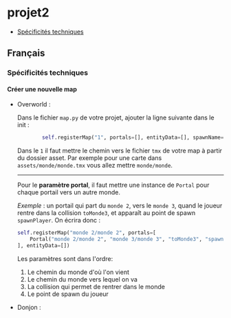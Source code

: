 # projet2

- [Spécificités techniques](#specificites-techniques)

## Français

### Spécificités techniques

#### Créer une nouvelle map

- Overworld :

    Dans le fichier `map.py` de votre projet, ajouter la ligne suivante dans le init :

    ```python
            self.registerMap("1", portals=[], entityData=[], spawnName="")
    ```

    Dans le `1` il faut mettre le chemin vers le fichier `tmx` de votre map à partir du dossier asset. Par exemple pour une carte dans `assets/monde/monde.tmx` vous allez mettre `monde/monde`.

    ---
    Pour le **paramètre portal**, il faut mettre une instance de `Portal` pour chaque portail vers un autre monde.

    *Exemple* : un portail qui part du `monde 2`, vers le `monde 3`, quand le joueur rentre dans la collision `toMonde3`, et apparaît au point de spawn `spawnPlayer`. On écrira donc :

    ```python
    self.registerMap("monde 2/monde 2", portals=[
        Portal("monde 2/monde 2", "monde 3/monde 3", "toMonde3", "spawnPlayer")
    ], entityData=[])
    ```

    Les paramètres sont dans l'ordre:

  1. Le chemin du monde d'où l'on vient
  1. Le chemin du monde vers lequel on va
  1. La collision qui permet de rentrer dans le monde
  1. Le point de spawn du joueur

- Donjon :
